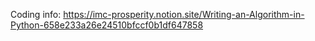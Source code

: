 Coding info:
https://imc-prosperity.notion.site/Writing-an-Algorithm-in-Python-658e233a26e24510bfccf0b1df647858
